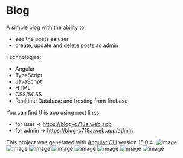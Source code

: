 # Blog
A simple blog with the ability to:
- see the posts as user
- create, update and delete posts as admin

Technologies:
- Angular
- TypeScript
- JavaScript
- HTML
- CSS/SCSS
- Realtime Database and hosting from firebase

You can find this app using next links:
- for user -> https://blog-c718a.web.app
- for admin -> https://blog-c718a.web.app/admin

This project was generated with [Angular CLI](https://github.com/angular/angular-cli) version 15.0.4.
![image](https://user-images.githubusercontent.com/94639350/214337020-1370fc7a-14d9-4dfc-bf0f-7c4f529e5c64.png)
![image](https://user-images.githubusercontent.com/94639350/214336421-0d762b0d-cae9-4663-b9f5-ddf476ccacc8.png)
![image](https://user-images.githubusercontent.com/94639350/214336188-884bc611-1d53-4a29-85d9-69c8708b0bc5.png)
![image](https://user-images.githubusercontent.com/94639350/214336661-344eea4e-0bb0-45ed-9c0c-cd35966b7f97.png)
![image](https://user-images.githubusercontent.com/94639350/214336746-89a9dbb1-db5c-44c9-b82a-d7c0ec7150d9.png)
![image](https://user-images.githubusercontent.com/94639350/214336346-2ea31be6-7812-4d36-86e7-a54f78d35100.png)
![image](https://user-images.githubusercontent.com/94639350/214336911-189019fd-3e8c-47c8-828d-6e73a35cb5f6.png)
![image](https://user-images.githubusercontent.com/94639350/214337209-9bd84800-4286-4de8-a90a-cfa5a4d20b06.png)

